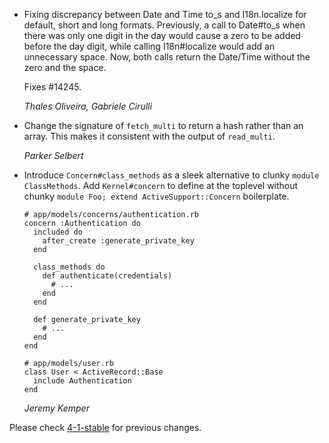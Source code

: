 *   Fixing discrepancy between Date and Time to_s and I18n.localize for default, short and long formats.
    Previously, a call to Date#to_s when there was only one digit in the day would cause
    a zero to be added before the day digit, while calling I18n#localize would add an unnecessary
    space. Now, both calls return the Date/Time without the zero and the space.

    Fixes #14245.

    *Thales Oliveira, Gabriele Cirulli*

*   Change the signature of `fetch_multi` to return a hash rather than an
    array. This makes it consistent with the output of `read_multi`.

    *Parker Selbert*

*   Introduce `Concern#class_methods` as a sleek alternative to clunky
    `module ClassMethods`. Add `Kernel#concern` to define at the toplevel
    without chunky `module Foo; extend ActiveSupport::Concern` boilerplate.

        # app/models/concerns/authentication.rb
        concern :Authentication do
          included do
            after_create :generate_private_key
          end

          class_methods do
            def authenticate(credentials)
              # ...
            end
          end

          def generate_private_key
            # ...
          end
        end

        # app/models/user.rb
        class User < ActiveRecord::Base
          include Authentication
        end

    *Jeremy Kemper*

Please check [4-1-stable](https://github.com/rails/rails/blob/4-1-stable/activesupport/CHANGELOG.md) for previous changes.
